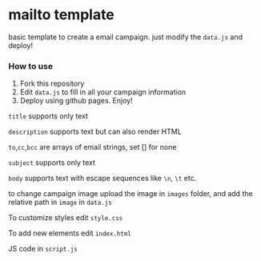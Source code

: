 # mailto template

basic template to create a email campaign. just modify the `data.js` and deploy!

### How to use

1. Fork this repository
2. Edit `data.js` to fill in all your campaign information
3. Deploy using github pages. Enjoy!

`title` supports only text

`description` supports text but can also render HTML

`to`,`cc`,`bcc` are arrays of email strings, set [] for none

`subject` supports only text

`body` supports text with escape sequences like `\n`, `\t` etc.

to change campaign image upload the image in `images` folder, and add the relative path in `image` in `data.js`


To customize styles edit `style.css`

To add new elements edit `index.html`

JS code in `script.js`
